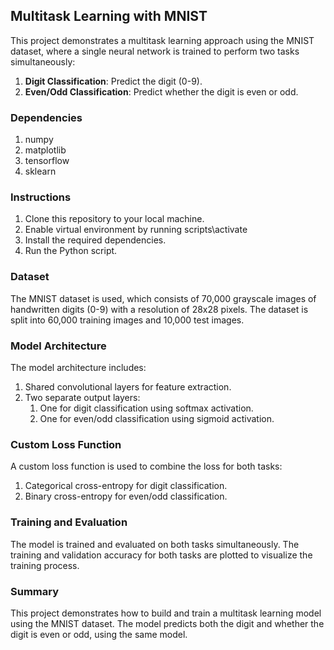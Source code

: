 ## Multitask Learning with MNIST
This project demonstrates a multitask learning approach using the MNIST dataset, where a single neural network is trained to perform two tasks simultaneously:
1. <b>Digit Classification</b>: Predict the digit (0-9).
2. <b>Even/Odd Classification</b>: Predict whether the digit is even or odd.

### Dependencies
1. numpy
2. matplotlib
3. tensorflow
4. sklearn

### Instructions
1. Clone this repository to your local machine.
2. Enable virtual environment by running scripts\activate
3. Install the required dependencies.
4. Run the Python script.

### Dataset
The MNIST dataset is used, which consists of 70,000 grayscale images of handwritten digits (0-9) with a resolution of 28x28 pixels. The dataset is split into 60,000 training images and 10,000 test images.

### Model Architecture
The model architecture includes:
1. Shared convolutional layers for feature extraction.
2. Two separate output layers:
   1. One for digit classification using softmax activation.
   1. One for even/odd classification using sigmoid activation.

### Custom Loss Function
A custom loss function is used to combine the loss for both tasks:
1. Categorical cross-entropy for digit classification.
2. Binary cross-entropy for even/odd classification.

### Training and Evaluation
The model is trained and evaluated on both tasks simultaneously. The training and validation accuracy for both tasks are plotted to visualize the training process.

### Summary
This project demonstrates how to build and train a multitask learning model using the MNIST dataset. The model predicts both the digit and whether the digit is even or odd, using the same model.